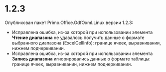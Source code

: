 # 1.2.3

Опубликован пакет Primo.Office.OdfOxml.Linux версии 1.2.3:
* Исправлена ошибка, из-за которой при использовании элемента **Чтение диапазона** не удавалось получить данные о формате выбранного диапазона (ExcelCellInfo): границе ячеек, выравнивании, нижнем подчеркивании.
* Исправлена ошибка, из-за которой при использовании элемента **Запись диапазона** игнорировались данные о формате таблицы: границе ячеек, выравнивании, нижнем подчеркивании.
